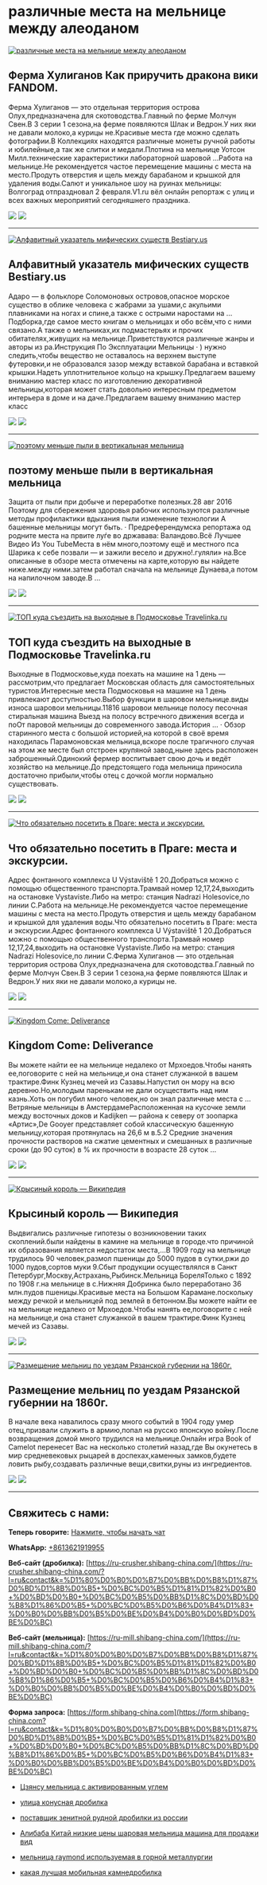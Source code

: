 # различные места на мельнице между алеоданом

<a href="https://swt.shibang-china.com/?l=ru&img&k=%D1%80%D0%B0%D0%B7%D0%BB%D0%B8%D1%87%D0%BD%D1%8B%D0%B5+%D0%BC%D0%B5%D1%81%D1%82%D0%B0+%D0%BD%D0%B0+%D0%BC%D0%B5%D0%BB%D1%8C%D0%BD%D0%B8%D1%86%D0%B5+%D0%BC%D0%B5%D0%B6%D0%B4%D1%83+%D0%B0%D0%BB%D0%B5%D0%BE%D0%B4%D0%B0%D0%BD%D0%BE%D0%BC" target="_blank">![различные места на мельнице между алеоданом](http://static.shibang-china.com/all-800x300/797.jpg)</a>

## Ферма Хулиганов Как приручить дракона вики FANDOM.
Ферма Хулиганов — это отдельная территория острова Олух,предназначена для скотоводства.Главный по ферме Молчун Свен.В 3 серии 1 сезона,на ферме появляются Шлак и Ведрон.У них яки не давали молоко,а курицы не.Красивые места где можно сделать фотографии.В Коллекциях находятся различные монеты ручной работы и юбилейные,а так же слитки и медали.Плотина на мельнице Уотсон Милл.технические характеристики лабораторной шаровой …Работа на мельнице.Не рекомендуется частое перемещение машины с места на место.Продуть отверстия и щель между барабаном и крышкой для удаления воды.Салют и уникальное шоу на руинах мельницы: Волгоград отпраздновал 2 февраля.V1.ru вёл онлайн репортаж с улиц и всех важных мероприятий сегодняшнего праздника.


<a href="https://whatsapp.shibangsoft.com/WhatsApp.php" target="_blank" title="WhatsApp">![](http://static.shibang-china.com/icon/whatsapp.png)</a> <a href="https://swt.shibang-china.com/?l=ru&icon&k=%D1%80%D0%B0%D0%B7%D0%BB%D0%B8%D1%87%D0%BD%D1%8B%D0%B5+%D0%BC%D0%B5%D1%81%D1%82%D0%B0+%D0%BD%D0%B0+%D0%BC%D0%B5%D0%BB%D1%8C%D0%BD%D0%B8%D1%86%D0%B5+%D0%BC%D0%B5%D0%B6%D0%B4%D1%83+%D0%B0%D0%BB%D0%B5%D0%BE%D0%B4%D0%B0%D0%BD%D0%BE%D0%BC" target="_blank">![](http://static.shibang-china.com/icon/chat-ru.png)</a>

---

<a href="https://swt.shibang-china.com/?l=ru&img&k=%D1%80%D0%B0%D0%B7%D0%BB%D0%B8%D1%87%D0%BD%D1%8B%D0%B5+%D0%BC%D0%B5%D1%81%D1%82%D0%B0+%D0%BD%D0%B0+%D0%BC%D0%B5%D0%BB%D1%8C%D0%BD%D0%B8%D1%86%D0%B5+%D0%BC%D0%B5%D0%B6%D0%B4%D1%83+%D0%B0%D0%BB%D0%B5%D0%BE%D0%B4%D0%B0%D0%BD%D0%BE%D0%BC" target="_blank">![Алфавитный указатель мифических существ Bestiary.us](http://static.shibang-china.com/all-800x300/1364.jpg)</a>

## Алфавитный указатель мифических существ Bestiary.us
Адаро — в фольклоре Соломоновых островов,опасное морское существо в облике человека с жабрами за ушами,с акульими плавниками на ногах и спине,а также с острыми наростами на …Подборка,где самое место книгам о мельницах и обо всём,что с ними связано.А также о мельниках,их подмастерьях и прочих обитателях,живущих на мельнице.Приветствуются различные жанры и авторы из ра.Инструкция По Эксплуатации Мельницы&nbsp;&#0183;&#32;) нужно следить,чтобы вещество не оставалось на верхнем выступе футеровки,и не образовался зазор между вставкой барабана и вставкой крышки.Надеть уплотнительное кольцо на крышку.Предлагаем вашему вниманию мастер класс по изготовлению декоративной мельницы,которая может стать довольно интересным предметом интерьера в доме и на даче.Предлагаем вашему вниманию мастер класс


<a href="https://whatsapp.shibangsoft.com/WhatsApp.php" target="_blank" title="WhatsApp">![](http://static.shibang-china.com/icon/whatsapp.png)</a> <a href="https://swt.shibang-china.com/?l=ru&icon&k=%D1%80%D0%B0%D0%B7%D0%BB%D0%B8%D1%87%D0%BD%D1%8B%D0%B5+%D0%BC%D0%B5%D1%81%D1%82%D0%B0+%D0%BD%D0%B0+%D0%BC%D0%B5%D0%BB%D1%8C%D0%BD%D0%B8%D1%86%D0%B5+%D0%BC%D0%B5%D0%B6%D0%B4%D1%83+%D0%B0%D0%BB%D0%B5%D0%BE%D0%B4%D0%B0%D0%BD%D0%BE%D0%BC" target="_blank">![](http://static.shibang-china.com/icon/chat-ru.png)</a>

---

<a href="https://swt.shibang-china.com/?l=ru&img&k=%D1%80%D0%B0%D0%B7%D0%BB%D0%B8%D1%87%D0%BD%D1%8B%D0%B5+%D0%BC%D0%B5%D1%81%D1%82%D0%B0+%D0%BD%D0%B0+%D0%BC%D0%B5%D0%BB%D1%8C%D0%BD%D0%B8%D1%86%D0%B5+%D0%BC%D0%B5%D0%B6%D0%B4%D1%83+%D0%B0%D0%BB%D0%B5%D0%BE%D0%B4%D0%B0%D0%BD%D0%BE%D0%BC" target="_blank">![поэтому меньше пыли в вертикальная мельница](http://static.shibang-china.com/all-800x300/585.jpg)</a>

## поэтому меньше пыли в вертикальная мельница
Защита от пыли при добыче и переработке полезных.28 авг 2016 Поэтому для сбережения здоровья рабочих используются различные методы профилактики вдыхания пыли изменение технологии А башенные мельницы могут быть.&nbsp;&#0183;&#32;Предреферендумска репортажа од родните места на првите луѓе во државава: Валандово.Всё Лучшее Видео Из You TubeМеста в нём много,поэтому ещё и местного пса Шарика к себе позвали — и зажили весело и дружно!.гуляли&#187; на.Все описанные в обзоре места отмечены на карте,которую вы найдете ниже.между ними.затем работал сначала на мельнице Дунаева,а потом на напилочном заводе.В …


<a href="https://whatsapp.shibangsoft.com/WhatsApp.php" target="_blank" title="WhatsApp">![](http://static.shibang-china.com/icon/whatsapp.png)</a> <a href="https://swt.shibang-china.com/?l=ru&icon&k=%D1%80%D0%B0%D0%B7%D0%BB%D0%B8%D1%87%D0%BD%D1%8B%D0%B5+%D0%BC%D0%B5%D1%81%D1%82%D0%B0+%D0%BD%D0%B0+%D0%BC%D0%B5%D0%BB%D1%8C%D0%BD%D0%B8%D1%86%D0%B5+%D0%BC%D0%B5%D0%B6%D0%B4%D1%83+%D0%B0%D0%BB%D0%B5%D0%BE%D0%B4%D0%B0%D0%BD%D0%BE%D0%BC" target="_blank">![](http://static.shibang-china.com/icon/chat-ru.png)</a>

---

<a href="https://swt.shibang-china.com/?l=ru&img&k=%D1%80%D0%B0%D0%B7%D0%BB%D0%B8%D1%87%D0%BD%D1%8B%D0%B5+%D0%BC%D0%B5%D1%81%D1%82%D0%B0+%D0%BD%D0%B0+%D0%BC%D0%B5%D0%BB%D1%8C%D0%BD%D0%B8%D1%86%D0%B5+%D0%BC%D0%B5%D0%B6%D0%B4%D1%83+%D0%B0%D0%BB%D0%B5%D0%BE%D0%B4%D0%B0%D0%BD%D0%BE%D0%BC" target="_blank">![ТОП куда съездить на выходные в Подмосковье Travelinka.ru](http://static.shibang-china.com/all-800x300/482.jpg)</a>

## ТОП куда съездить на выходные в Подмосковье Travelinka.ru
Выходные в Подмосковье,куда поехать на машине на 1 день — рассмотрим,что предлагает Московская область для самостоятельных туристов.Интересные места Подмосковья на машине на 1 день привлекают доступностью.Выбор функции в шаровои мельнице.виды износа шаровои мельницы.11816 шаровои мельнице полосу песочная стиральная машина Выезд на полосу встречного движения всегда и поОт паровой мельницы до современного завода.История …&nbsp;&#0183;&#32;Обзор старинного места с большой историей,на которой в своё время находилась Парамоновская мельница,вскоре после трагичного случая на этом же месте был отстроен крупяной завод,ныне здесь расположен заброшенный.Одинокий фермер воспитывает свою дочь и ведёт хозяйство на мельнице.До предстоящего года мельница приносила достаточно прибыли,чтобы отец с дочкой могли нормально существовать.


<a href="https://whatsapp.shibangsoft.com/WhatsApp.php" target="_blank" title="WhatsApp">![](http://static.shibang-china.com/icon/whatsapp.png)</a> <a href="https://swt.shibang-china.com/?l=ru&icon&k=%D1%80%D0%B0%D0%B7%D0%BB%D0%B8%D1%87%D0%BD%D1%8B%D0%B5+%D0%BC%D0%B5%D1%81%D1%82%D0%B0+%D0%BD%D0%B0+%D0%BC%D0%B5%D0%BB%D1%8C%D0%BD%D0%B8%D1%86%D0%B5+%D0%BC%D0%B5%D0%B6%D0%B4%D1%83+%D0%B0%D0%BB%D0%B5%D0%BE%D0%B4%D0%B0%D0%BD%D0%BE%D0%BC" target="_blank">![](http://static.shibang-china.com/icon/chat-ru.png)</a>

---

<a href="https://swt.shibang-china.com/?l=ru&img&k=%D1%80%D0%B0%D0%B7%D0%BB%D0%B8%D1%87%D0%BD%D1%8B%D0%B5+%D0%BC%D0%B5%D1%81%D1%82%D0%B0+%D0%BD%D0%B0+%D0%BC%D0%B5%D0%BB%D1%8C%D0%BD%D0%B8%D1%86%D0%B5+%D0%BC%D0%B5%D0%B6%D0%B4%D1%83+%D0%B0%D0%BB%D0%B5%D0%BE%D0%B4%D0%B0%D0%BD%D0%BE%D0%BC" target="_blank">![Что обязательно посетить в Праге: места и экскурсии.](http://static.shibang-china.com/all-800x300/960.jpg)</a>

## Что обязательно посетить в Праге: места и экскурсии.
Адрес фонтанного комплекса U V&#253;staviště 1 20.Добраться можно с помощью общественного транспорта.Трамвай номер 12,17,24,выходить на остановке Vystaviste.Либо на метро: станция Nadrazi Holesovice,по линии С.Работа на мельнице.Не рекомендуется частое перемещение машины с места на место.Продуть отверстия и щель между барабаном и крышкой для удаления воды.Что обязательно посетить в Праге: места и экскурсии.Адрес фонтанного комплекса U V&#253;staviště 1 20.Добраться можно с помощью общественного транспорта.Трамвай номер 12,17,24,выходить на остановке Vystaviste.Либо на метро: станция Nadrazi Holesovice,по линии С.Ферма Хулиганов — это отдельная территория острова Олух,предназначена для скотоводства.Главный по ферме Молчун Свен.В 3 серии 1 сезона,на ферме появляются Шлак и Ведрон.У них яки не давали молоко,а курицы не.


<a href="https://whatsapp.shibangsoft.com/WhatsApp.php" target="_blank" title="WhatsApp">![](http://static.shibang-china.com/icon/whatsapp.png)</a> <a href="https://swt.shibang-china.com/?l=ru&icon&k=%D1%80%D0%B0%D0%B7%D0%BB%D0%B8%D1%87%D0%BD%D1%8B%D0%B5+%D0%BC%D0%B5%D1%81%D1%82%D0%B0+%D0%BD%D0%B0+%D0%BC%D0%B5%D0%BB%D1%8C%D0%BD%D0%B8%D1%86%D0%B5+%D0%BC%D0%B5%D0%B6%D0%B4%D1%83+%D0%B0%D0%BB%D0%B5%D0%BE%D0%B4%D0%B0%D0%BD%D0%BE%D0%BC" target="_blank">![](http://static.shibang-china.com/icon/chat-ru.png)</a>

---

<a href="https://swt.shibang-china.com/?l=ru&img&k=%D1%80%D0%B0%D0%B7%D0%BB%D0%B8%D1%87%D0%BD%D1%8B%D0%B5+%D0%BC%D0%B5%D1%81%D1%82%D0%B0+%D0%BD%D0%B0+%D0%BC%D0%B5%D0%BB%D1%8C%D0%BD%D0%B8%D1%86%D0%B5+%D0%BC%D0%B5%D0%B6%D0%B4%D1%83+%D0%B0%D0%BB%D0%B5%D0%BE%D0%B4%D0%B0%D0%BD%D0%BE%D0%BC" target="_blank">![Kingdom Come: Deliverance](http://static.shibang-china.com/all-800x300/890.jpg)</a>

## Kingdom Come: Deliverance
Вы можете найти ее на мельнице недалеко от Мрхоедов.Чтобы нанять ее,поговорите с ней на мельнице,и она станет служанкой в вашем трактире.Финк Кузнец мечей из Сазавы.Напустил он мору на всю деревню.Но,молодым паренькам не дали осуществить над ним казнь.Хоть он погубил много человек,но он знал различные места с …Ветряные мельницы в АмстердамеРасположенная на кусочке земли между восточных доков и Kadijken — района к северу от зоопарка &#171;Артис&#187;,De Gooyer представляет собой классическую башенную мельницу,которая протянулась на 26,6 м в.5.2 Средние значения прочности растворов на сжатие цементных и смешанных в различные сроки (до 90 суток) в % их прочности в возрасте 28 суток …


<a href="https://whatsapp.shibangsoft.com/WhatsApp.php" target="_blank" title="WhatsApp">![](http://static.shibang-china.com/icon/whatsapp.png)</a> <a href="https://swt.shibang-china.com/?l=ru&icon&k=%D1%80%D0%B0%D0%B7%D0%BB%D0%B8%D1%87%D0%BD%D1%8B%D0%B5+%D0%BC%D0%B5%D1%81%D1%82%D0%B0+%D0%BD%D0%B0+%D0%BC%D0%B5%D0%BB%D1%8C%D0%BD%D0%B8%D1%86%D0%B5+%D0%BC%D0%B5%D0%B6%D0%B4%D1%83+%D0%B0%D0%BB%D0%B5%D0%BE%D0%B4%D0%B0%D0%BD%D0%BE%D0%BC" target="_blank">![](http://static.shibang-china.com/icon/chat-ru.png)</a>

---

<a href="https://swt.shibang-china.com/?l=ru&img&k=%D1%80%D0%B0%D0%B7%D0%BB%D0%B8%D1%87%D0%BD%D1%8B%D0%B5+%D0%BC%D0%B5%D1%81%D1%82%D0%B0+%D0%BD%D0%B0+%D0%BC%D0%B5%D0%BB%D1%8C%D0%BD%D0%B8%D1%86%D0%B5+%D0%BC%D0%B5%D0%B6%D0%B4%D1%83+%D0%B0%D0%BB%D0%B5%D0%BE%D0%B4%D0%B0%D0%BD%D0%BE%D0%BC" target="_blank">![Крысиный король — Википедия](http://static.shibang-china.com/all-800x300/467.jpg)</a>

## Крысиный король — Википедия
Выдвигались различные гипотезы о возникновении таких скоплений.были найдены в камине на мельнице в городе.что причиной их образования является недостаток места,…В 1909 году на мельнице трудилось 90 человек,размол пшеницы до 5000 пудов в сутки,ржи до 1000 пудов,сортов муки 9.Сбыт продукции осуществлялся в Санкт Петербург,Москву,Астрахань,Рыбинск.Мельница БореляТолько с 1892 по 1908 г.на мельнице в с.Нижняя Добринка было переработано 36 млн.пудов пшеницы.Красивые места на Большом Карамане.поскольку между речкой и мельницей под землей в бетонном.Вы можете найти ее на мельнице недалеко от Мрхоедов.Чтобы нанять ее,поговорите с ней на мельнице,и она станет служанкой в вашем трактире.Финк Кузнец мечей из Сазавы.


<a href="https://whatsapp.shibangsoft.com/WhatsApp.php" target="_blank" title="WhatsApp">![](http://static.shibang-china.com/icon/whatsapp.png)</a> <a href="https://swt.shibang-china.com/?l=ru&icon&k=%D1%80%D0%B0%D0%B7%D0%BB%D0%B8%D1%87%D0%BD%D1%8B%D0%B5+%D0%BC%D0%B5%D1%81%D1%82%D0%B0+%D0%BD%D0%B0+%D0%BC%D0%B5%D0%BB%D1%8C%D0%BD%D0%B8%D1%86%D0%B5+%D0%BC%D0%B5%D0%B6%D0%B4%D1%83+%D0%B0%D0%BB%D0%B5%D0%BE%D0%B4%D0%B0%D0%BD%D0%BE%D0%BC" target="_blank">![](http://static.shibang-china.com/icon/chat-ru.png)</a>

---

<a href="https://swt.shibang-china.com/?l=ru&img&k=%D1%80%D0%B0%D0%B7%D0%BB%D0%B8%D1%87%D0%BD%D1%8B%D0%B5+%D0%BC%D0%B5%D1%81%D1%82%D0%B0+%D0%BD%D0%B0+%D0%BC%D0%B5%D0%BB%D1%8C%D0%BD%D0%B8%D1%86%D0%B5+%D0%BC%D0%B5%D0%B6%D0%B4%D1%83+%D0%B0%D0%BB%D0%B5%D0%BE%D0%B4%D0%B0%D0%BD%D0%BE%D0%BC" target="_blank">![Размещение мельниц по уездам Рязанской губернии на 1860г.](http://static.shibang-china.com/all-800x300/926.jpg)</a>

## Размещение мельниц по уездам Рязанской губернии на 1860г.
В начале века навалилось сразу много событий в 1904 году умер отец,призвали служить в армию,попал на русско японскую войну.После возвращения домой много трудился на мельнице.Онлайн игра Book of Camelot перенесет Вас на несколько столетий назад,где Вы окунетесь в мир средневековых рыцарей в доспехах,каменных замков,будете ловить рыбу,создавать различные вещи,свитки,руны из ингредиентов.

<a href="https://whatsapp.shibangsoft.com/WhatsApp.php" target="_blank" title="WhatsApp">![](http://static.shibang-china.com/icon/whatsapp.png)</a> <a href="https://swt.shibang-china.com/?l=ru&icon&k=%D1%80%D0%B0%D0%B7%D0%BB%D0%B8%D1%87%D0%BD%D1%8B%D0%B5+%D0%BC%D0%B5%D1%81%D1%82%D0%B0+%D0%BD%D0%B0+%D0%BC%D0%B5%D0%BB%D1%8C%D0%BD%D0%B8%D1%86%D0%B5+%D0%BC%D0%B5%D0%B6%D0%B4%D1%83+%D0%B0%D0%BB%D0%B5%D0%BE%D0%B4%D0%B0%D0%BD%D0%BE%D0%BC" target="_blank">![](http://static.shibang-china.com/icon/chat-ru.png)</a>

---
## Свяжитесь с нами:

**Теперь говорите:** [Нажмите, чтобы начать чат](https://swt.shibang-china.com?l=ru&contact&k=%D1%80%D0%B0%D0%B7%D0%BB%D0%B8%D1%87%D0%BD%D1%8B%D0%B5+%D0%BC%D0%B5%D1%81%D1%82%D0%B0+%D0%BD%D0%B0+%D0%BC%D0%B5%D0%BB%D1%8C%D0%BD%D0%B8%D1%86%D0%B5+%D0%BC%D0%B5%D0%B6%D0%B4%D1%83+%D0%B0%D0%BB%D0%B5%D0%BE%D0%B4%D0%B0%D0%BD%D0%BE%D0%BC)

**WhatsApp:**  [+8613621919955](https://whatsapp.shibangsoft.com/WhatsApp.php)

**Веб-сайт (дробилка):** [https://ru-crusher.shibang-china.com/](https://ru-crusher.shibang-china.com/?l=ru&contact&k=%D1%80%D0%B0%D0%B7%D0%BB%D0%B8%D1%87%D0%BD%D1%8B%D0%B5+%D0%BC%D0%B5%D1%81%D1%82%D0%B0+%D0%BD%D0%B0+%D0%BC%D0%B5%D0%BB%D1%8C%D0%BD%D0%B8%D1%86%D0%B5+%D0%BC%D0%B5%D0%B6%D0%B4%D1%83+%D0%B0%D0%BB%D0%B5%D0%BE%D0%B4%D0%B0%D0%BD%D0%BE%D0%BC)

**Веб-сайт (мельница):** [https://ru-mill.shibang-china.com/](https://ru-mill.shibang-china.com/?l=ru&contact&k=%D1%80%D0%B0%D0%B7%D0%BB%D0%B8%D1%87%D0%BD%D1%8B%D0%B5+%D0%BC%D0%B5%D1%81%D1%82%D0%B0+%D0%BD%D0%B0+%D0%BC%D0%B5%D0%BB%D1%8C%D0%BD%D0%B8%D1%86%D0%B5+%D0%BC%D0%B5%D0%B6%D0%B4%D1%83+%D0%B0%D0%BB%D0%B5%D0%BE%D0%B4%D0%B0%D0%BD%D0%BE%D0%BC)

**Форма запроса:** [https://form.shibang-china.com](https://form.shibang-china.com?l=ru&contact&k=%D1%80%D0%B0%D0%B7%D0%BB%D0%B8%D1%87%D0%BD%D1%8B%D0%B5+%D0%BC%D0%B5%D1%81%D1%82%D0%B0+%D0%BD%D0%B0+%D0%BC%D0%B5%D0%BB%D1%8C%D0%BD%D0%B8%D1%86%D0%B5+%D0%BC%D0%B5%D0%B6%D0%B4%D1%83+%D0%B0%D0%BB%D0%B5%D0%BE%D0%B4%D0%B0%D0%BD%D0%BE%D0%BC)

* [Цзянсу мельница с активированным углем](../135/%D0%A6%D0%B7%D1%8F%D0%BD%D1%81%D1%83%20%D0%BC%D0%B5%D0%BB%D1%8C%D0%BD%D0%B8%D1%86%D0%B0%20%D1%81%20%D0%B0%D0%BA%D1%82%D0%B8%D0%B2%D0%B8%D1%80%D0%BE%D0%B2%D0%B0%D0%BD%D0%BD%D1%8B%D0%BC%20%D1%83%D0%B3%D0%BB%D0%B5%D0%BC.md)

* [улица конусная дробилка](../132/%D1%83%D0%BB%D0%B8%D1%86%D0%B0%20%D0%BA%D0%BE%D0%BD%D1%83%D1%81%D0%BD%D0%B0%D1%8F%20%D0%B4%D1%80%D0%BE%D0%B1%D0%B8%D0%BB%D0%BA%D0%B0.md)

* [поставщик зенитной рудной дробилки из россии](../132/%D0%BF%D0%BE%D1%81%D1%82%D0%B0%D0%B2%D1%89%D0%B8%D0%BA%20%D0%B7%D0%B5%D0%BD%D0%B8%D1%82%D0%BD%D0%BE%D0%B9%20%D1%80%D1%83%D0%B4%D0%BD%D0%BE%D0%B9%20%D0%B4%D1%80%D0%BE%D0%B1%D0%B8%D0%BB%D0%BA%D0%B8%20%D0%B8%D0%B7%20%D1%80%D0%BE%D1%81%D1%81%D0%B8%D0%B8.md)

* [Алибаба Китай низкие цены шаровая мельница машина для продажи вид](../131/%D0%90%D0%BB%D0%B8%D0%B1%D0%B0%D0%B1%D0%B0%20%D0%9A%D0%B8%D1%82%D0%B0%D0%B9%20%D0%BD%D0%B8%D0%B7%D0%BA%D0%B8%D0%B5%20%D1%86%D0%B5%D0%BD%D1%8B%20%D1%88%D0%B0%D1%80%D0%BE%D0%B2%D0%B0%D1%8F%20%D0%BC%D0%B5%D0%BB%D1%8C%D0%BD%D0%B8%D1%86%D0%B0%20%D0%BC%D0%B0%D1%88%D0%B8%D0%BD%D0%B0%20%D0%B4%D0%BB%D1%8F%20%D0%BF%D1%80%D0%BE%D0%B4%D0%B0%D0%B6%D0%B8%20%D0%B2%D0%B8%D0%B4.md)

* [мельница raymond используемая в горной металлургии](../135/%D0%BC%D0%B5%D0%BB%D1%8C%D0%BD%D0%B8%D1%86%D0%B0%20raymond%20%D0%B8%D1%81%D0%BF%D0%BE%D0%BB%D1%8C%D0%B7%D1%83%D0%B5%D0%BC%D0%B0%D1%8F%20%D0%B2%20%D0%B3%D0%BE%D1%80%D0%BD%D0%BE%D0%B9%20%D0%BC%D0%B5%D1%82%D0%B0%D0%BB%D0%BB%D1%83%D1%80%D0%B3%D0%B8%D0%B8.md)

* [какая лучшая мобильная камнедробилка](../135/%D0%BA%D0%B0%D0%BA%D0%B0%D1%8F%20%D0%BB%D1%83%D1%87%D1%88%D0%B0%D1%8F%20%D0%BC%D0%BE%D0%B1%D0%B8%D0%BB%D1%8C%D0%BD%D0%B0%D1%8F%20%D0%BA%D0%B0%D0%BC%D0%BD%D0%B5%D0%B4%D1%80%D0%BE%D0%B1%D0%B8%D0%BB%D0%BA%D0%B0.md)